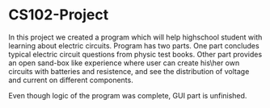 # CS102-Project
In this project we created a program which will help highschool student with learning about electric circuits. 
Program has two parts. One part concludes typical electric circuit questions from physic test books.
Other part provides an open sand-box like experience where user can create his\her own circuits with batteries and resistence, and see 
the distribution of voltage and current on different components.

Even though logic of the program was complete, GUI part is unfinished.
